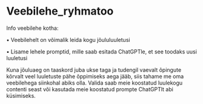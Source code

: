 # Veebilehe_ryhmatoo

Info veebilehe kotha:

•	Veebilehelt on võimalik leida kogu jõululuuletusi

•	Lisame lehele promptid, mille saab esitada ChatGPTle, et see toodaks uusi luuletusi

Kuna jõuluaeg on taaskord juba ukse taga ja tudengil vaevalt õpingute kõrvalt veel luuletuste pähe õppimiseks aega jääb, siis tahame me oma veebilehega siinkohal abiks olla. Valida saab meie koostatud luulekogu contenti seast või kasutada meie koostatud prompte ChatGPTlt abi küsimiseks.
